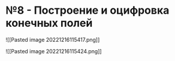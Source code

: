 # №8 - Построение и оцифровка конечных полей

![[Pasted image 20221216115417.png]]

![[Pasted image 20221216115424.png]]

